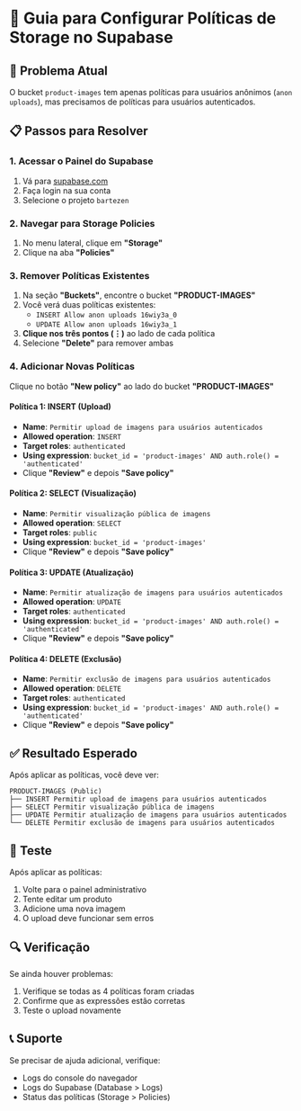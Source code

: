 # 🔧 Guia para Configurar Políticas de Storage no Supabase

## 🚨 Problema Atual
O bucket `product-images` tem apenas políticas para usuários anônimos (`anon uploads`), mas precisamos de políticas para usuários autenticados.

## 📋 Passos para Resolver

### 1. Acessar o Painel do Supabase
1. Vá para [supabase.com](https://supabase.com)
2. Faça login na sua conta
3. Selecione o projeto `bartezen`

### 2. Navegar para Storage Policies
1. No menu lateral, clique em **"Storage"**
2. Clique na aba **"Policies"**

### 3. Remover Políticas Existentes
1. Na seção **"Buckets"**, encontre o bucket **"PRODUCT-IMAGES"**
2. Você verá duas políticas existentes:
   - `INSERT Allow anon uploads 16wiy3a_0`
   - `UPDATE Allow anon uploads 16wiy3a_1`
3. **Clique nos três pontos (⋮)** ao lado de cada política
4. Selecione **"Delete"** para remover ambas

### 4. Adicionar Novas Políticas
Clique no botão **"New policy"** ao lado do bucket **"PRODUCT-IMAGES"**

#### Política 1: INSERT (Upload)
- **Name**: `Permitir upload de imagens para usuários autenticados`
- **Allowed operation**: `INSERT`
- **Target roles**: `authenticated`
- **Using expression**: `bucket_id = 'product-images' AND auth.role() = 'authenticated'`
- Clique **"Review"** e depois **"Save policy"**

#### Política 2: SELECT (Visualização)
- **Name**: `Permitir visualização pública de imagens`
- **Allowed operation**: `SELECT`
- **Target roles**: `public`
- **Using expression**: `bucket_id = 'product-images'`
- Clique **"Review"** e depois **"Save policy"**

#### Política 3: UPDATE (Atualização)
- **Name**: `Permitir atualização de imagens para usuários autenticados`
- **Allowed operation**: `UPDATE`
- **Target roles**: `authenticated`
- **Using expression**: `bucket_id = 'product-images' AND auth.role() = 'authenticated'`
- Clique **"Review"** e depois **"Save policy"**

#### Política 4: DELETE (Exclusão)
- **Name**: `Permitir exclusão de imagens para usuários autenticados`
- **Allowed operation**: `DELETE`
- **Target roles**: `authenticated`
- **Using expression**: `bucket_id = 'product-images' AND auth.role() = 'authenticated'`
- Clique **"Review"** e depois **"Save policy"**

## ✅ Resultado Esperado
Após aplicar as políticas, você deve ver:

```
PRODUCT-IMAGES (Public)
├── INSERT Permitir upload de imagens para usuários autenticados
├── SELECT Permitir visualização pública de imagens
├── UPDATE Permitir atualização de imagens para usuários autenticados
└── DELETE Permitir exclusão de imagens para usuários autenticados
```

## 🧪 Teste
Após aplicar as políticas:
1. Volte para o painel administrativo
2. Tente editar um produto
3. Adicione uma nova imagem
4. O upload deve funcionar sem erros

## 🔍 Verificação
Se ainda houver problemas:
1. Verifique se todas as 4 políticas foram criadas
2. Confirme que as expressões estão corretas
3. Teste o upload novamente

## 📞 Suporte
Se precisar de ajuda adicional, verifique:
- Logs do console do navegador
- Logs do Supabase (Database > Logs)
- Status das políticas (Storage > Policies)
